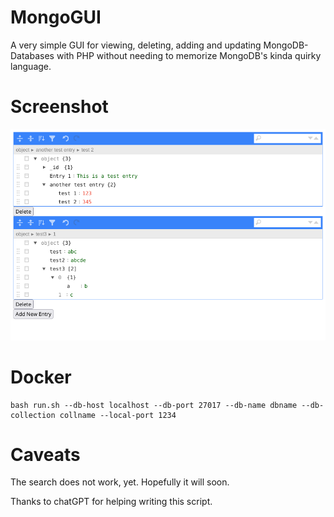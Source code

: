 # MongoGUI

A very simple GUI for viewing, deleting, adding and updating MongoDB-Databases with PHP without needing to memorize MongoDB's kinda quirky language. 

# Screenshot

![Screenshot](screenshot_alpha.png?raw=true "Screenshot")

# Docker

```console
bash run.sh --db-host localhost --db-port 27017 --db-name dbname --db-collection collname --local-port 1234
```

# Caveats

The search does not work, yet. Hopefully it will soon.

Thanks to chatGPT for helping writing this script.
